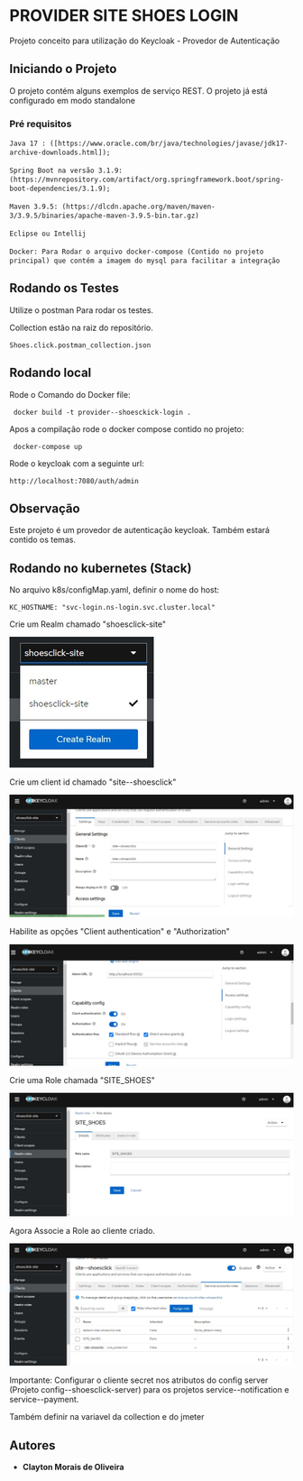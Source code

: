 # PROVIDER SITE SHOES LOGIN

Projeto conceito para utilização do Keycloak - Provedor de Autenticação

## Iniciando o Projeto

O projeto contém alguns exemplos de serviço REST. O projeto já está configurado em modo standalone

### Pré requisitos

```
Java 17 : ([https://www.oracle.com/br/java/technologies/javase/jdk17-archive-downloads.html]);

Spring Boot na versão 3.1.9:  (https://mvnrepository.com/artifact/org.springframework.boot/spring-boot-dependencies/3.1.9);

Maven 3.9.5: (https://dlcdn.apache.org/maven/maven-3/3.9.5/binaries/apache-maven-3.9.5-bin.tar.gz)

Eclipse ou Intellij

Docker: Para Rodar o arquivo docker-compose (Contido no projeto principal) que contém a imagem do mysql para facilitar a integração

```

## Rodando os Testes

Utilize o postman Para rodar os testes.

Collection estão na raiz do repositório.


```
Shoes.click.postman_collection.json
```

## Rodando local

Rode o Comando do Docker file:

```
 docker build -t provider--shoesckick-login .
```

Apos a compilação rode o docker compose contido no projeto:

```
 docker-compose up
```

Rode o keycloak com a seguinte url:

```
http://localhost:7080/auth/admin
```


## Observação

Este projeto é um provedor de autenticação keycloak. Também estará contido os temas.

## Rodando no kubernetes (Stack)

No arquivo k8s/configMap.yaml, definir o nome do host:

```
KC_HOSTNAME: "svc-login.ns-login.svc.cluster.local"
```

Crie um Realm chamado "shoesclick-site"

![alt text](https://github.com/shoesclick/provider--shoesclick-login/blob/master/img/CreateRealm.jpg?raw=true)

Crie um client id chamado "site--shoesclick"

![alt text](https://github.com/shoesclick/provider--shoesclick-login/blob/master/img/CreateClient.jpg?raw=true)

Habilite as opções "Client authentication" e "Authorization"

![alt text](https://github.com/shoesclick/provider--shoesclick-login/blob/master/img/ClientAuthentication.jpg?raw=true)

Crie uma Role chamada "SITE_SHOES"

![alt text](https://github.com/shoesclick/provider--shoesclick-login/blob/master/img/CreateRole.jpg?raw=true)

Agora Associe a Role ao cliente criado.

![alt text](https://github.com/shoesclick/provider--shoesclick-login/blob/master/img/AssociateClientRealm.jpg?raw=true)


Importante: Configurar o cliente secret nos atributos do config server (Projeto config--shoesclick-server) 
para os projetos service--notification e service--payment. 

Também definir na variavel da collection e do jmeter

## Autores

* **Clayton Morais de Oliveira**
